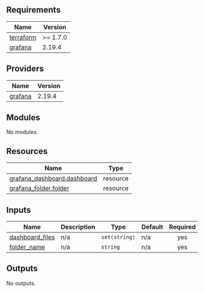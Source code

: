 <!-- BEGIN_TF_DOCS -->
## Requirements

| Name | Version |
|------|---------|
| <a name="requirement_terraform"></a> [terraform](#requirement\_terraform) | >= 1.7.0 |
| <a name="requirement_grafana"></a> [grafana](#requirement\_grafana) | 2.19.4 |

## Providers

| Name | Version |
|------|---------|
| <a name="provider_grafana"></a> [grafana](#provider\_grafana) | 2.19.4 |

## Modules

No modules.

## Resources

| Name | Type |
|------|------|
| [grafana_dashboard.dashboard](https://registry.terraform.io/providers/grafana/grafana/2.19.4/docs/resources/dashboard) | resource |
| [grafana_folder.folder](https://registry.terraform.io/providers/grafana/grafana/2.19.4/docs/resources/folder) | resource |

## Inputs

| Name | Description | Type | Default | Required |
|------|-------------|------|---------|:--------:|
| <a name="input_dashboard_files"></a> [dashboard\_files](#input\_dashboard\_files) | n/a | `set(string)` | n/a | yes |
| <a name="input_folder_name"></a> [folder\_name](#input\_folder\_name) | n/a | `string` | n/a | yes |

## Outputs

No outputs.
<!-- END_TF_DOCS -->